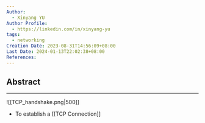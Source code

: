 ```yaml
---
Author:
  - Xinyang YU
Author Profile:
  - https://linkedin.com/in/xinyang-yu
tags:
  - networking
Creation Date: 2023-08-31T14:56:09+08:00
Last Date: 2024-01-13T22:02:38+08:00
References: 
---
```

## Abstract
---
![[TCP_handshake.png|500]]
- To establish a [[TCP Connection]]